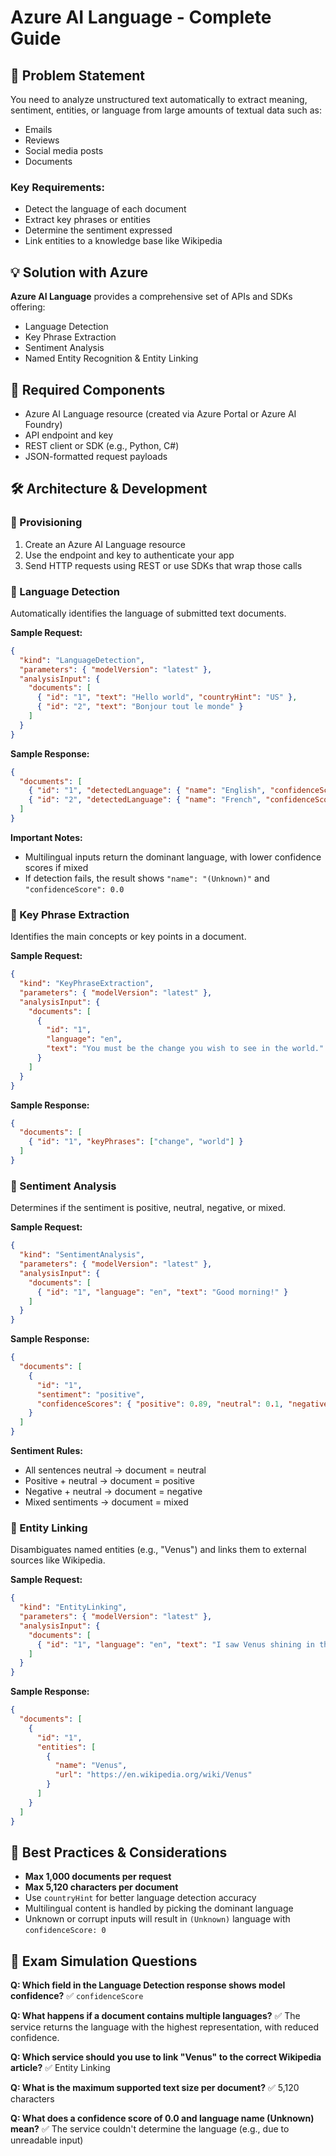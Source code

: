# Azure AI Language - Complete Guide

## 🧩 Problem Statement

You need to analyze unstructured text automatically to extract meaning, sentiment, entities, or language from large amounts of textual data such as:
- Emails
- Reviews  
- Social media posts
- Documents

### Key Requirements:
- Detect the language of each document
- Extract key phrases or entities
- Determine the sentiment expressed
- Link entities to a knowledge base like Wikipedia

## 💡 Solution with Azure

**Azure AI Language** provides a comprehensive set of APIs and SDKs offering:

- Language Detection
- Key Phrase Extraction
- Sentiment Analysis
- Named Entity Recognition & Entity Linking

## 🧩 Required Components

- Azure AI Language resource (created via Azure Portal or Azure AI Foundry)
- API endpoint and key
- REST client or SDK (e.g., Python, C#)
- JSON-formatted request payloads

## 🛠 Architecture & Development

### 🔹 Provisioning

1. Create an Azure AI Language resource
2. Use the endpoint and key to authenticate your app
3. Send HTTP requests using REST or use SDKs that wrap those calls

### 🔹 Language Detection

Automatically identifies the language of submitted text documents.

**Sample Request:**
```json
{
  "kind": "LanguageDetection",
  "parameters": { "modelVersion": "latest" },
  "analysisInput": {
    "documents": [
      { "id": "1", "text": "Hello world", "countryHint": "US" },
      { "id": "2", "text": "Bonjour tout le monde" }
    ]
  }
}
```

**Sample Response:**
```json
{
  "documents": [
    { "id": "1", "detectedLanguage": { "name": "English", "confidenceScore": 1 } },
    { "id": "2", "detectedLanguage": { "name": "French", "confidenceScore": 1 } }
  ]
}
```

**Important Notes:**
- Multilingual inputs return the dominant language, with lower confidence scores if mixed
- If detection fails, the result shows `"name": "(Unknown)"` and `"confidenceScore": 0.0`

### 🔹 Key Phrase Extraction

Identifies the main concepts or key points in a document.

**Sample Request:**
```json
{
  "kind": "KeyPhraseExtraction",
  "parameters": { "modelVersion": "latest" },
  "analysisInput": {
    "documents": [
      {
        "id": "1",
        "language": "en",
        "text": "You must be the change you wish to see in the world."
      }
    ]
  }
}
```

**Sample Response:**
```json
{
  "documents": [
    { "id": "1", "keyPhrases": ["change", "world"] }
  ]
}
```

### 🔹 Sentiment Analysis

Determines if the sentiment is positive, neutral, negative, or mixed.

**Sample Request:**
```json
{
  "kind": "SentimentAnalysis",
  "parameters": { "modelVersion": "latest" },
  "analysisInput": {
    "documents": [
      { "id": "1", "language": "en", "text": "Good morning!" }
    ]
  }
}
```

**Sample Response:**
```json
{
  "documents": [
    {
      "id": "1",
      "sentiment": "positive",
      "confidenceScores": { "positive": 0.89, "neutral": 0.1, "negative": 0.01 }
    }
  ]
}
```

**Sentiment Rules:**
- All sentences neutral → document = neutral
- Positive + neutral → document = positive  
- Negative + neutral → document = negative
- Mixed sentiments → document = mixed

### 🔹 Entity Linking

Disambiguates named entities (e.g., "Venus") and links them to external sources like Wikipedia.

**Sample Request:**
```json
{
  "kind": "EntityLinking",
  "parameters": { "modelVersion": "latest" },
  "analysisInput": {
    "documents": [
      { "id": "1", "language": "en", "text": "I saw Venus shining in the sky" }
    ]
  }
}
```

**Sample Response:**
```json
{
  "documents": [
    {
      "id": "1",
      "entities": [
        {
          "name": "Venus",
          "url": "https://en.wikipedia.org/wiki/Venus"
        }
      ]
    }
  ]
}
```

## 🧠 Best Practices & Considerations

- **Max 1,000 documents per request**
- **Max 5,120 characters per document**
- Use `countryHint` for better language detection accuracy
- Multilingual content is handled by picking the dominant language
- Unknown or corrupt inputs will result in `(Unknown)` language with `confidenceScore: 0`

## 🎯 Exam Simulation Questions

**Q: Which field in the Language Detection response shows model confidence?**
✅ `confidenceScore`

**Q: What happens if a document contains multiple languages?**
✅ The service returns the language with the highest representation, with reduced confidence.

**Q: Which service should you use to link "Venus" to the correct Wikipedia article?**
✅ Entity Linking

**Q: What is the maximum supported text size per document?**
✅ 5,120 characters

**Q: What does a confidence score of 0.0 and language name (Unknown) mean?**
✅ The service couldn't determine the language (e.g., due to unreadable input)